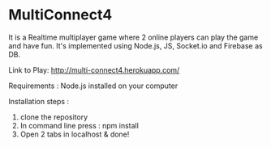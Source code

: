 # MultiConnect4

It is a Realtime multiplayer game where 2 online players can play the game and have fun. 
It's implemented using Node.js, JS, Socket.io and Firebase as DB.

Link to Play: http://multi-connect4.herokuapp.com/

Requirements : 
Node.js installed on your computer

Installation steps : 
1. clone the repository
2. In command line press : npm install
3. Open 2 tabs in localhost & done!
